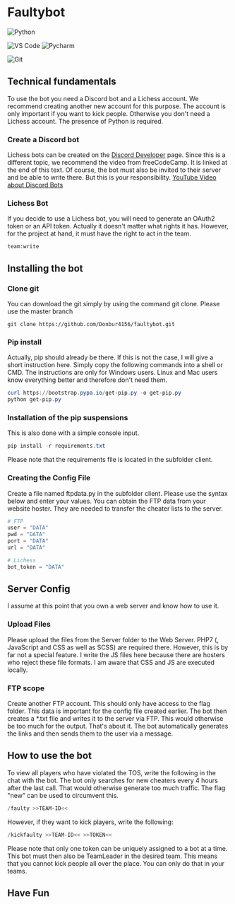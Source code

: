 # Faultybot
![Python](https://img.shields.io/badge/-Python-3776AB?logo=python&logoColor=ffffff) 

![VS Code](https://img.shields.io/badge/VSCode-%23007ACC?logo=Visual-studio-code) ![Pycharm](https://img.shields.io/badge/PyCharm-green?logo=PyCharm) 

![Git](https://img.shields.io/badge/-Git-%23F05032?logo=git&logoColor=%23ffffff)


## Technical fundamentals
To use the bot you need a Discord bot and a Lichess account.
We recommend creating another new account for this purpose. The account is only important if you want to kick people. Otherwise you don't need a Lichess account.  The presence of Python is required.

### Create a Discord bot
Lichess bots can be created on the [Discord Developer](https://discord.com/developers/) page. Since this is a different topic, we recommend the video from freeCodeCamp. It is linked at the end of this text. Of course, the bot must also be invited to their server and be able to write there. But this is your responsibility.  [YouTube Video about Discord Bots](https://youtu.be/SPTfmiYiuok?t=3)

### Lichess Bot
If you decide to use a Lichess bot, you will need to generate an OAuth2 token or an API token. Actually it doesn't matter what rights it has. However, for the project at hand, it must have the right to act in the team.

```Log
team:write
```

## Installing the bot

### Clone git
You can download the git simply by using the command git clone. Please use the master branch

```GIT
git clone https://github.com/Donbur4156/faultybot.git
```

### Pip install 
Actually, pip should already be there. If this is not the case, I will give a short instruction here. Simply copy the following commands into a shell or CMD. The instructions are only for Windows users. Linux and Mac users know everything better and therefore don't need them. 

```PowerShell
curl https://bootstrap.pypa.io/get-pip.py -o get-pip.py
python get-pip.py
```

### Installation of the pip suspensions
This is also done with a simple console input. 
```PowerShell
pip install -r requirements.txt 
```
Please note that the requirements file is located in the subfolder client.

### Creating the Config File
Create a file named ftpdata.py in the subfolder client. Please use the syntax below and enter your values. You can obtain the FTP data from your website hoster. They are needed to transfer the cheater lists to the server.

```Python
# FTP 
user = "DATA"
pwd = "DATA"
port = "DATA"
url = "DATA"

# Lichess
bot_token = "DATA"
```

## Server Config
I assume at this point that you own a web server and know how to use it.

### Upload Files
Please upload the files from the Server folder to the Web Server.  PHP7 (, JavaScript and CSS as well as SCSS) are required there. However, this is by far not a special feature. I write the JS files here because there are hosters who reject these file formats. I am aware that CSS and JS are executed locally. 


### FTP scope
Create another FTP account. This should only have access to the flag folder. 
This data is important for the config file created earlier. The bot then creates a *.txt file and writes it to the server via FTP. This would otherwise be too much for the output.
That's about it. The bot automatically generates the links and then sends them to the user via a message.


## How to use the bot
To view all players who have violated the TOS, write the following in the chat with the bot.
The bot only searches for new cheaters every 4 hours after the last call. That would otherwise generate too much traffic. The flag "new" can be used to circumvent this.

```PowerShell
/faulty >>TEAM-ID<< 
```

However, if they want to kick players, write the following:

```PowerShell
/kickfaulty >>TEAM-ID<< >>TOKEN<< 
```

Please note that only one token can be uniquely assigned to a bot at a time. This bot must then also be TeamLeader in the desired team. This means that you cannot kick people all over the place. You can only do that in your teams.

## Have Fun
